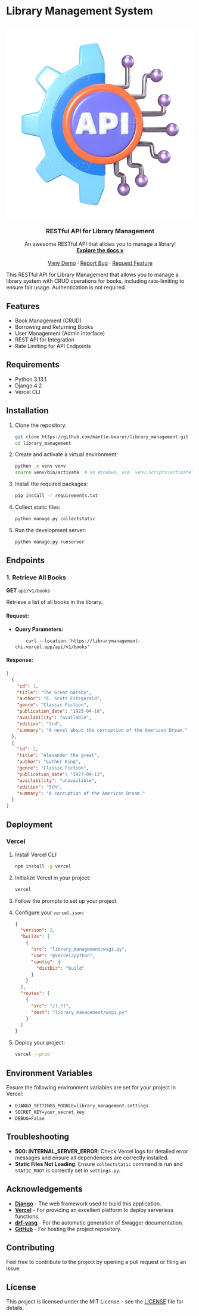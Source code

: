 # Library Management System

<br>
<div align="center">
  <a href="https://github.com/mantle-bearer/library_management">
    <img src="images/api-logo.png" alt="Logo" width="500" height="500">
  </a>

  <h3 align="center">RESTful API for Library Management</h3>

  <p align="center">
    An awesome RESTful API that allows you to manage a library!
    <br />
    <a href="https://github.com/mantle-bearer/library_management"><strong>Explore the docs »</strong></a>
    <br />
    <br />
    <a href="https://librarymanagement-chi.vercel.app/swagger">View Demo</a>
    &middot;
    <a href="https://github.com/mantle-bearer/library_management/issues/new?labels=bug&template=bug-report---.md">Report Bug</a>
    &middot;
    <a href="https://github.com/mantle-bearer/library_management/issues/new?labels=enhancement&template=feature-request---.md">Request Feature</a>
  </p>
</div>

This RESTful API for Library Management that allows you to manage a library system with CRUD operations for books, including rate-limiting to ensure fair usage. Authentication is not required.

## Features

- Book Management (CRUD)
- Borrowing and Returning Books
- User Management (Admin Interface)
- REST API for Integration
- Rate Limiting for API Endpoints

## Requirements

- Python 3.13.1
- Django 4.2
- Vercel CLI

## Installation

1. Clone the repository:

   ```bash
   git clone https://github.com/mantle-bearer/library_management.git
   cd library_management
   ```

2. Create and activate a virtual environment:

   ```bash
   python -m venv venv
   source venv/bin/activate  # On Windows, use `venv\Scripts\activate`
   ```

3. Install the required packages:

   ```bash
   pip install -r requirements.txt
   ```

4. Collect static files:

   ```bash
   python manage.py collectstatic
   ```

5. Run the development server:
   ```bash
   python manage.py runserver
   ```

## Endpoints

### 1. Retrieve All Books

**GET** `api/v1/books`

Retrieve a list of all books in the library.

#### Request:

- **Query Parameters:**
  ```cURL
      curl --location 'https://librarymanagement-chi.vercel.app/api/v1/books'
  ```

#### Response:

```json
[
  {
    "id": 1,
    "title": "The Great Gatsby",
    "author": "F. Scott Fitzgerald",
    "genre": "Classic Fiction",
    "publication_date": "1925-04-10",
    "availability": "available",
    "edition": "3rd",
    "summary": "A novel about the corruption of the American Dream."
  },
  {
    "id": 2,
    "title": "Alexander the great",
    "author": "Luther King",
    "genre": "Classic Fiction",
    "publication_date": "1927-04-13",
    "availability": "unavailable",
    "edition": "5th",
    "summary": "A corruption of the American Dream."
  }
]
```

## Deployment

### Vercel

1. Install Vercel CLI:

   ```bash
   npm install -g vercel
   ```

2. Initialize Vercel in your project:

   ```bash
   vercel
   ```

3. Follow the prompts to set up your project.

4. Configure your `vercel.json`:

   ```json
   {
     "version": 2,
     "builds": [
       {
         "src": "library_management/wsgi.py",
         "use": "@vercel/python",
         "config": {
           "distDir": "build"
         }
       }
     ],
     "routes": [
       {
         "src": "/(.*)",
         "dest": "library_management/wsgi.py"
       }
     ]
   }
   ```

5. Deploy your project:
   ```bash
   vercel --prod
   ```

## Environment Variables

Ensure the following environment variables are set for your project in Vercel:

- `DJANGO_SETTINGS_MODULE=library_management.settings`
- `SECRET_KEY=your_secret_key`
- `DEBUG=False`

## Troubleshooting

- **500: INTERNAL_SERVER_ERROR**: Check Vercel logs for detailed error messages and ensure all dependencies are correctly installed.
- **Static Files Not Loading**: Ensure `collectstatic` command is run and `STATIC_ROOT` is correctly set in `settings.py`.

## Acknowledgements

- **[Django](https://www.djangoproject.com/)** - The web framework used to build this application.
- **[Vercel](https://vercel.com/)** - For providing an excellent platform to deploy serverless functions.
- **[drf-yasg](https://github.com/axnsan12/drf-yasg)** - For the automatic generation of Swagger documentation.
- **[GitHub](https://github.com/)** - For hosting the project repository.

## Contributing

Feel free to contribute to the project by opening a pull request or filing an issue.

## License

This project is licensed under the MIT License - see the [LICENSE](LICENSE) file for details.
